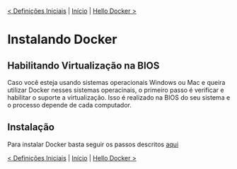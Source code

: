[< Definições Iniciais](1-DefinicoesIniciais.md) | [Início](README.md) | [Hello Docker >](3-HelloDocker.md)

# Instalando Docker

## Habilitando Virtualização na BIOS
Caso você esteja usando sistemas operacionais Windows ou Mac e queira utilizar Docker nesses sistemas operacinais, o primeiro passo é verificar e habilitar o suporte a virtualização. Isso é realizado na BIOS do seu sistema e o processo depende de cada computador.

## Instalação
Para instalar Docker basta seguir os passos descritos [aqui](https://www.docker.com/get-started)

[< Definições Iniciais](1-DefinicoesIniciais.md) | [Início](README.md) | [Hello Docker >](3-HelloDocker.md)

